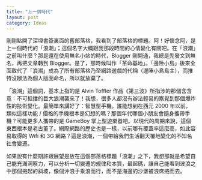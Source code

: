 ```yaml
---
title: "上一個時代"
layout: post
category: Ideas
---
```


剛剛點開了深埋書簽裏面的舊部落格，我看到了部落格的標題。阿！好懷念阿，是上一個時代的「浪潮」；這個名字大概跟我那段時間的心情變化有關吧。在「浪潮」之前叫什麼？那是還在使用無名小站的時代，Blogger 剛開通，我總是先發文到無名，再把文章轉到 Blogger。是了，那時候叫作「革命基地」。「邊陲小島」後來全面取代了「浪潮」成為了所有部落格乃至網路遊戲的代稱（邊陲小島島主），而推特沒辦法為個人版面命名，所以就放棄了。

「浪潮」這個詞，基本上指的是 Alvin Toffler 作品《第三波》所指涉的那個含含意：不可抵擋的巨大浪潮襲來了！我想，很多人都沒有辦法輕易的察覺到那個爆炸性的技術變化。最簡單來講好了：智慧型手機。誰能想到在西元 2000 年以前，類似這樣功能 / 價格的手機根本是幻想的嗎？那個年代哪個小朋友會隨身攜帶手機？可能更多人攜帶的是 GameBoy 掌上型遊樂器吧。以現代的周期來說，這個東西根本是老古董了。網際網路的歷史也是一樣，以前哪有覆蓋率這麼高，如此容易取得的 Wifi 和 3G 網路？這是浪潮，一個帶給我們生活翻天覆地變化的不知名社會變遷。

如果說有什麼期許跟展望是放在這個部落格標題「浪潮」之下，我想那就是希望自己能充滿洞察力，可以分析一切變遷的規律和本質，最起碼，讓自己能看到波浪之中那個捲起的斜坡，像個沖浪手乘浪而行，而不是海邊的沙堡被浪席捲而去。
